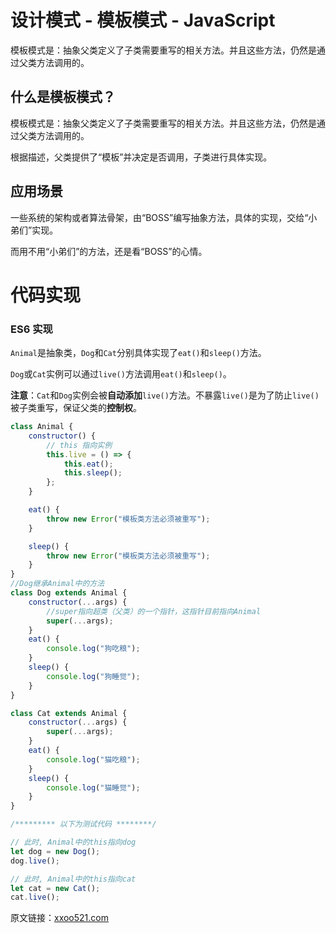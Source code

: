 # 设计模式 - 模板模式 - JavaScript

模板模式是：抽象父类定义了子类需要重写的相关方法。并且这些方法，仍然是通过父类方法调用的。

## 什么是模板模式？

模板模式是：抽象父类定义了子类需要重写的相关方法。并且这些方法，仍然是通过父类方法调用的。

根据描述，父类提供了“模板”并决定是否调用，子类进行具体实现。

## 应用场景

一些系统的架构或者算法骨架，由“BOSS”编写抽象方法，具体的实现，交给“小弟们”实现。

而用不用“小弟们”的方法，还是看“BOSS”的心情。



# 代码实现

### ES6 实现

`Animal`是抽象类，`Dog`和`Cat`分别具体实现了`eat()`和`sleep()`方法。

`Dog`或`Cat`实例可以通过`live()`方法调用`eat()`和`sleep()`。

**注意**：`Cat`和`Dog`实例会被**自动添加**`live()`方法。不暴露`live()`是为了防止`live()`被子类重写，保证父类的**控制权**。

```javascript
class Animal {
    constructor() {
        // this 指向实例
        this.live = () => {
            this.eat();
            this.sleep();
        };
    }

    eat() {
        throw new Error("模板类方法必须被重写");
    }

    sleep() {
        throw new Error("模板类方法必须被重写");
    }
}
//Dog继承Animal中的方法
class Dog extends Animal {
    constructor(...args) {
        //super指向超类（父类）的一个指针，这指针目前指向Animal
        super(...args);
    }
    eat() {
        console.log("狗吃粮");
    }
    sleep() {
        console.log("狗睡觉");
    }
}

class Cat extends Animal {
    constructor(...args) {
        super(...args);
    }
    eat() {
        console.log("猫吃粮");
    }
    sleep() {
        console.log("猫睡觉");
    }
}

/********* 以下为测试代码 ********/

// 此时, Animal中的this指向dog
let dog = new Dog();
dog.live();

// 此时, Animal中的this指向cat
let cat = new Cat();
cat.live();
```

原文链接：[xxoo521.com](https://xxoo521.com/2019-01-31-template-pattern/)

